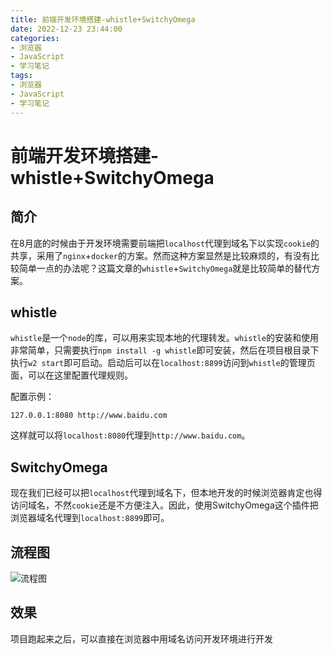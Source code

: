 ```yaml
---
title: 前端开发环境搭建-whistle+SwitchyOmega
date: 2022-12-23 23:44:00
categories:
- 浏览器
- JavaScript
- 学习笔记
tags:
- 浏览器
- JavaScript
- 学习笔记
---
```


# 前端开发环境搭建-whistle+SwitchyOmega

## 简介

在8月底的时候由于开发环境需要前端把`localhost`代理到域名下以实现`cookie`的共享，采用了`nginx`+`docker`的方案。然而这种方案显然是比较麻烦的，有没有比较简单一点的办法呢？这篇文章的`whistle`+`SwitchyOmega`就是比较简单的替代方案。

## whistle

`whistle`是一个`node`的库，可以用来实现本地的代理转发。`whistle`的安装和使用非常简单，只需要执行`npm install -g whistle`即可安装，然后在项目根目录下执行`w2 start`即可启动。启动后可以在`localhost:8899`访问到`whistle`的管理页面，可以在这里配置代理规则。

配置示例：

```
127.0.0.1:8080 http://www.baidu.com
```

这样就可以将`localhost:8080`代理到`http://www.baidu.com`。

## SwitchyOmega

现在我们已经可以把`localhost`代理到域名下，但本地开发的时候浏览器肯定也得访问域名，不然`cookie`还是不方便注入。因此，使用SwitchyOmega这个插件把浏览器域名代理到`localhost:8899`即可。

## 流程图

![流程图](https://blog.tomsawyer2.xyz/pics/proxy_network.jpg)

## 效果

项目跑起来之后，可以直接在浏览器中用域名访问开发环境进行开发
